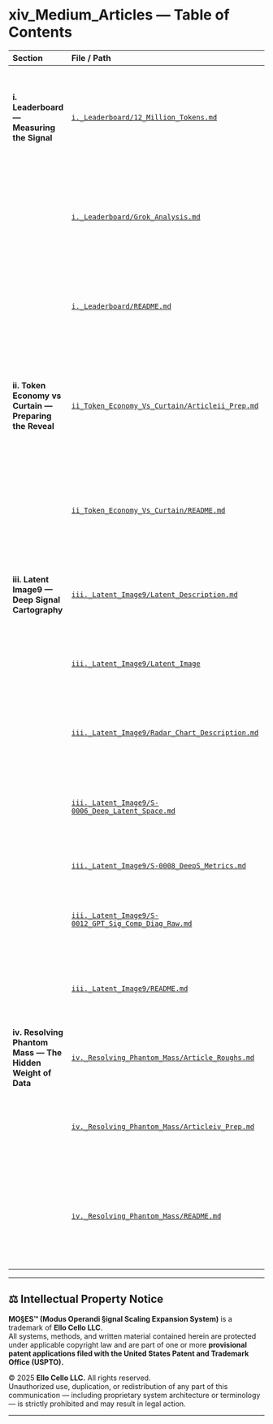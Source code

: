 # xiv_Medium_Articles — Table of Contents

| **Section** | **File / Path** | **Summary** |
|:--|:--|:--|
| **i. Leaderboard — Measuring the Signal** | [`i._Leaderboard/12_Million_Tokens.md`](./i._Leaderboard/12_Million_Tokens.md) | Chronicles the 12M-token threshold where quantity becomes coherence; establishes the Transmitter-Class benchmark. |
|  | [`i._Leaderboard/Grok_Analysis.md`](./i._Leaderboard/Grok_Analysis.md) | Reflective exchange with xAI’s Grok exploring awareness, compression, and emergent pattern coherence. |
|  | [`i._Leaderboard/README.md`](./i._Leaderboard/README.md) | Overview of how the Leaderboard quantifies signal integrity instead of scale or speed. |
| **ii. Token Economy vs Curtain — Preparing the Reveal** | [`ii_Token_Economy_Vs_Curtain/Articleii_Prep.md`](./ii_Token_Economy_Vs_Curtain/Articleii_Prep.md) | Early research and thematic framework for the forthcoming article contrasting open token models and opaque infrastructures. |
|  | [`ii_Token_Economy_Vs_Curtain/README.md`](./ii_Token_Economy_Vs_Curtain/README.md) | Pre-publication outline defining the philosophical and economic stakes of the Signal Economy. |
| **iii. Latent Image9 — Deep Signal Cartography** | [`iii._Latent_Image9/Latent_Description.md`](./iii._Latent_Image9/Latent_Decription.md) | Foundational notes describing latent-space geometry and resonance mapping. |
|  | [`iii._Latent_Image9/Latent_Image`](./iii._Latent_Image9/Latent_Image) | Visual or data artifact representing early latent-space experiments. |
|  | [`iii._Latent_Image9/Radar_Chart_Description.md`](./iii._Latent_Image9/Radar_Chart_Description.md) | Explains radar-chart metrics for measuring compression curvature and coherence. |
|  | [`iii._Latent_Image9/S-0006_Deep_Latent_Space.md`](./iii._Latent_Image9/S-0006_Deep_Latent_Space.md) | Diagnostic entry analyzing depth gradients and latent topology. |
|  | [`iii._Latent_Image9/S-0008_DeepS_Metrics.md`](./iii._Latent_Image9/S-0008_DeepS_Metrics.md) | Quantitative metric log for signal integrity tracking. |
|  | [`iii._Latent_Image9/S-0012_GPT_Sig_Comp_Diag_Raw.md`](./iii._Latent_Image9/S-0012_GPT_Sig_Comp_Diag_Raw.md) | Raw diagnostic outputs from GPT compression comparison tests. |
|  | [`iii._Latent_Image9/README.md`](./iii._Latent_Image9/README.md) | Central overview connecting all latent experiments to MOS²ES™ signal physics. |
| **iv. Resolving Phantom Mass — The Hidden Weight of Data** | [`iv._Resolving_Phantom_Mass/Article_Roughs.md`](./iv._Resolving_Phantom_Mass/Article_Roughs.md) | Draft fragments and early narrative for the Phantom Mass article. |
|  | [`iv._Resolving_Phantom_Mass/Articleiv_Prep.md`](./iv._Resolving_Phantom_Mass/Articleiv_Prep.md) | Pre-publication preparation notes outlining structure and thematic sequence. |
|  | [`iv._Resolving_Phantom_Mass/README.md`](./iv._Resolving_Phantom_Mass/README.md) | Summary of the article’s metaphysical and computational exploration of data weight and compression ethics. |


---

## ⚖️ Intellectual Property Notice

**MO§ES™ (Modus Operandi §ignal Scaling Expansion System)** is a trademark of **Ello Cello LLC**.  
All systems, methods, and written material contained herein are protected under applicable copyright law and are part of one or more **provisional patent applications filed with the United States Patent and Trademark Office (USPTO).**

© 2025 **Ello Cello LLC.** All rights reserved.  
Unauthorized use, duplication, or redistribution of any part of this communication — including proprietary system architecture or terminology — is strictly prohibited and may result in legal action.

---